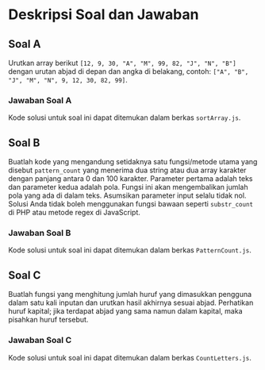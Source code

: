 # Deskripsi Soal dan Jawaban

## Soal A
Urutkan array berikut `[12, 9, 30, "A", "M", 99, 82, "J", "N", "B"]` dengan urutan abjad di depan dan angka di belakang, contoh: `["A", "B", "J", "M", "N", 9, 12, 30, 82, 99]`.

### Jawaban Soal A
Kode solusi untuk soal ini dapat ditemukan dalam berkas `sortArray.js`.

## Soal B
Buatlah kode yang mengandung setidaknya satu fungsi/metode utama yang disebut `pattern_count` yang menerima dua string atau dua array karakter dengan panjang antara 0 dan 100 karakter. Parameter pertama adalah teks dan parameter kedua adalah pola. Fungsi ini akan mengembalikan jumlah pola yang ada di dalam teks. Asumsikan parameter input selalu tidak nol. Solusi Anda tidak boleh menggunakan fungsi bawaan seperti `substr_count` di PHP atau metode regex di JavaScript.

### Jawaban Soal B
Kode solusi untuk soal ini dapat ditemukan dalam berkas `PatternCount.js`.

## Soal C
Buatlah fungsi yang menghitung jumlah huruf yang dimasukkan pengguna dalam satu kali inputan dan urutkan hasil akhirnya sesuai abjad. Perhatikan huruf kapital; jika terdapat abjad yang sama namun dalam kapital, maka pisahkan huruf tersebut.

### Jawaban Soal C
Kode solusi untuk soal ini dapat ditemukan dalam berkas `CountLetters.js`.

